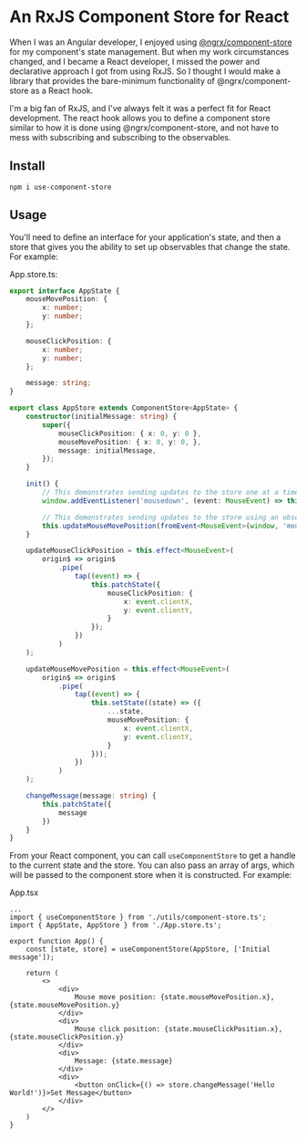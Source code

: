 # An RxJS Component Store for React

When I was an Angular developer, I enjoyed using [@ngrx/component-store](https://ngrx.io/guide/component-store) for my component's state management. But when my work circumstances changed, and I became a React developer, I missed the power and declarative approach I got from using RxJS. So I thought I would make a library that provides the bare-minimum functionality of @ngrx/component-store as a React hook.

I'm a big fan of RxJS, and I've always felt it was a perfect fit for React development. The react hook allows you to define a component store similar to how it is done using @ngrx/component-store, and not have to mess with subscribing and subscribing to the observables.



## Install

```
npm i use-component-store
```



## Usage



You'll need to define an interface for your application's state, and then a store that gives you the ability to set up observables that change the state. For example:



App.store.ts:

```ts
export interface AppState {
    mouseMovePosition: {
        x: number;
        y: number;
    };

    mouseClickPosition: {
        x: number;
        y: number;
    };

    message: string;
}

export class AppStore extends ComponentStore<AppState> {
    constructor(initialMessage: string) {
        super({
            mouseClickPosition: { x: 0, y: 0 },
            mouseMovePosition: { x: 0, y: 0, },
            message: initialMessage,
        });
    }

    init() {
        // This demonstrates sending updates to the store one at a time:
        window.addEventListener('mousedown', (event: MouseEvent) => this.updateMouseClickPosition(event));

        // This demonstrates sending updates to the store using an observable:
        this.updateMouseMovePosition(fromEvent<MouseEvent>(window, 'mousemove'));
    }

    updateMouseClickPosition = this.effect<MouseEvent>(
        origin$ => origin$
            .pipe(
                tap((event) => {
                    this.patchState({
                        mouseClickPosition: {
                            x: event.clientX,
                            y: event.clientY,
                        }
                    });
                })
            )
    );

    updateMouseMovePosition = this.effect<MouseEvent>(
        origin$ => origin$
            .pipe(
                tap((event) => {
                    this.setState((state) => ({
                        ...state,
                        mouseMovePosition: {
                            x: event.clientX,
                            y: event.clientY,
                        }
                    }));
                })
            )
    );

    changeMessage(message: string) {
        this.patchState({
            message
        })
    }
}
```



From your React component, you can call `useComponentStore` to get a handle to the current state and the store. You can also pass an array of args, which will be passed to the component store when it is constructed. For example:



App.tsx

```tsx
...
import { useComponentStore } from './utils/component-store.ts';
import { AppState, AppStore } from './App.store.ts';

export function App() {
    const [state, store] = useComponentStore(AppStore, ['Initial message']);

    return (
        <>
            <div>
                Mouse move position: {state.mouseMovePosition.x}, {state.mouseMovePosition.y}
            </div>
            <div>
                Mouse click position: {state.mouseClickPosition.x}, {state.mouseClickPosition.y}
            </div>
            <div>
                Message: {state.message}
            </div>
            <div>
                <button onClick={() => store.changeMessage('Hello World!')}>Set Message</button>
            </div>
        </>
    )
}
```
